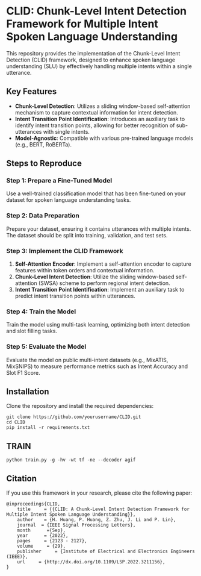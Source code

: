 # CLID: Chunk-Level Intent Detection Framework for Multiple Intent Spoken Language Understanding

This repository provides the implementation of the Chunk-Level Intent Detection (CLID) framework, designed to enhance spoken language understanding (SLU) by effectively handling multiple intents within a single utterance.

## Key Features
- **Chunk-Level Detection**: Utilizes a sliding window-based self-attention mechanism to capture contextual information for intent detection.
- **Intent Transition Point Identification**: Introduces an auxiliary task to identify intent transition points, allowing for better recognition of sub-utterances with single intents.
- **Model-Agnostic**: Compatible with various pre-trained language models (e.g., BERT, RoBERTa).

## Steps to Reproduce

### Step 1: Prepare a Fine-Tuned Model
Use a well-trained classification model that has been fine-tuned on your dataset for spoken language understanding tasks.

### Step 2: Data Preparation
Prepare your dataset, ensuring it contains utterances with multiple intents. The dataset should be split into training, validation, and test sets.

### Step 3: Implement the CLID Framework
1. **Self-Attention Encoder**: Implement a self-attention encoder to capture features within token orders and contextual information.
2. **Chunk-Level Intent Detection**: Utilize the sliding window-based self-attention (SWSA) scheme to perform regional intent detection.
3. **Intent Transition Point Identification**: Implement an auxiliary task to predict intent transition points within utterances.

### Step 4: Train the Model
Train the model using multi-task learning, optimizing both intent detection and slot filling tasks.

### Step 5: Evaluate the Model
Evaluate the model on public multi-intent datasets (e.g., MixATIS, MixSNIPS) to measure performance metrics such as Intent Accuracy and Slot F1 Score.

## Installation
Clone the repository and install the required dependencies:
```
git clone https://github.com/yourusername/CLID.git
cd CLID
pip install -r requirements.txt
```

##  TRAIN
```
python train.py -g -hv -wt tf -ne --decoder agif
```

## Citation
If you use this framework in your research, please cite the following paper:
```
@inproceedings{CLID,
    title     = {{CLID: A Chunk-Level Intent Detection Framework for Multiple Intent Spoken Language Understanding}},
    author    = {H. Huang, P. Huang, Z. Zhu, J. Li and P. Lin},
    journal  = {IEEE Signal Processing Letters},
    month      ={Sep},
    year      = {2022},
    pages     = {2123 - 2127},
    volume     = {29},
    publisher     = {Institute of Electrical and Electronics Engineers (IEEE)},
    url     = {http://dx.doi.org/10.1109/LSP.2022.3211156},
}
```